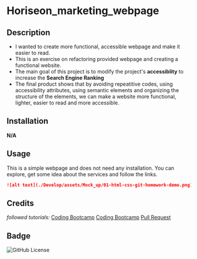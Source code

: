 # Horiseon_marketing_webpage

## Description

- I wanted to create more functional, accessible webpage and make it easier to read.
- This is an exercise on refactoring provided webpage and creating a functional website.
- The main goal of this project is to modify the project's **accessiblity** to increase the **Search Engine Ranking**
- The final product shows that by avoiding repeatitive codes, using accessibility attributes, using semantic elements and organizing the structure of the elements, we can make a website more functional, lighter, easier to read and more accessible.

## Installation

**N/A**

## Usage

This is a simple webpage and does not need any installation. You can explore, get some idea about the services and follow the links.

```md
![alt text](./Develop/assets/Mock_up/01-html-css-git-homework-demo.png)
```
## Credits

*followed tutorials:*
[Coding Bootcamp](https://coding-boot-camp.github.io/full-stack/html/html-cheatsheet)
[Coding Bootcamp](https://coding-boot-camp.github.io/full-stack/github/professional-readme-guide)
[Pull Request](https://www.pullrequest.com/blog/writing-a-great-pull-request-description/)

## Badge

![GitHub License](https://img.shields.io/github/license/EhsanAsh/Horiseon_marketing_webpage)